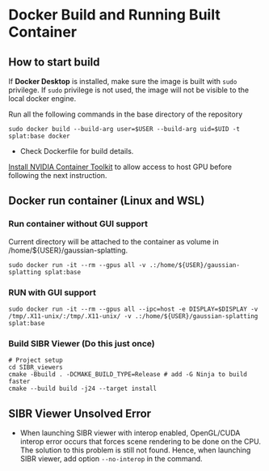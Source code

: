 # Docker Build and Running Built Container

## How to start build

If **Docker Desktop** is installed, make sure the image is built with `sudo` privilege. If `sudo` privilege is not used, the image will not be visible to the local docker engine.

Run all the following commands in the base directory of the repository

```[bash]
sudo docker build --build-arg user=$USER --build-arg uid=$UID -t splat:base docker
```

- Check Dockerfile for build details.

[Install NVIDIA Container Toolkit](https://docs.nvidia.com/datacenter/cloud-native/container-toolkit/latest/install-guide.html) to allow access to host GPU before following the next instruction.

## Docker run container (Linux and WSL)

### Run container without GUI support

Current directory will be attached to the container as volume in /home/${USER}/gaussian-splatting.

```[bash]
sudo docker run -it --rm --gpus all -v .:/home/${USER}/gaussian-splatting splat:base
```

### RUN with GUI support

```[bash]
sudo docker run -it --rm --gpus all --ipc=host -e DISPLAY=$DISPLAY -v /tmp/.X11-unix/:/tmp/.X11-unix/ -v .:/home/${USER}/gaussian-splatting splat:base
```

### Build SIBR Viewer (Do this just once)

```[bash]
# Project setup
cd SIBR_viewers
cmake -Bbuild . -DCMAKE_BUILD_TYPE=Release # add -G Ninja to build faster
cmake --build build -j24 --target install
```

## SIBR Viewer Unsolved Error

- When launching SIBR viewer with interop enabled, OpenGL/CUDA interop error occurs that forces scene rendering to be done on the CPU. The solution to this problem is still not found. Hence, when launching SIBR viewer, add option `--no-interop` in the command.
